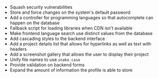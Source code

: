 - Squash security vulnerabilities
- Store and force changes on the system's default password
- Add a controller for programming languages so that autocomplete can happen on the database
- Fallback script for loading libraries when CDN isn't available
- Make frontend language search use distinct values from the database
- Add cascading styles to the backend interface
- Add a project details list that allows for hyperlinks as well as text with headers
- Add a screenshot gallery that allows the user to display their project
- Unify file names to use `snake_case`
- Provide validation on backend forms
- Expand the amount of information the profile is able to store
